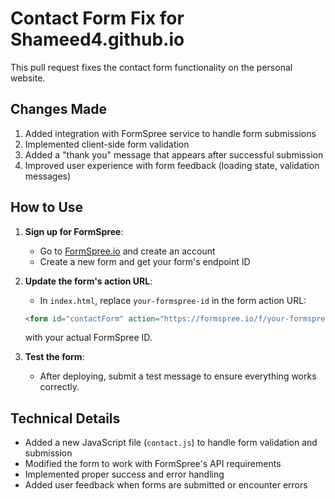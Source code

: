 # Contact Form Fix for Shameed4.github.io

This pull request fixes the contact form functionality on the personal website.

## Changes Made

1. Added integration with FormSpree service to handle form submissions
2. Implemented client-side form validation
3. Added a "thank you" message that appears after successful submission
4. Improved user experience with form feedback (loading state, validation messages)

## How to Use

1. **Sign up for FormSpree**:
   - Go to [FormSpree.io](https://formspree.io/) and create an account
   - Create a new form and get your form's endpoint ID

2. **Update the form's action URL**:
   - In `index.html`, replace `your-formspree-id` in the form action URL:
   ```html
   <form id="contactForm" action="https://formspree.io/f/your-formspree-id" method="POST">
   ```
   with your actual FormSpree ID.

3. **Test the form**:
   - After deploying, submit a test message to ensure everything works correctly.

## Technical Details

- Added a new JavaScript file (`contact.js`) to handle form validation and submission
- Modified the form to work with FormSpree's API requirements
- Implemented proper success and error handling
- Added user feedback when forms are submitted or encounter errors
